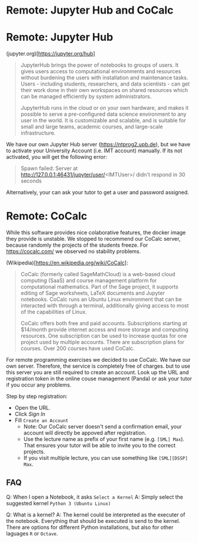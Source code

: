 # Remote: Jupyter Hub and CoCalc

# Remote: Jupyter Hub

(jupyter.org)[https://jupyter.org/hub]
> JupyterHub brings the power of notebooks to groups of users.
> It gives users access to computational environments and resources 
> without burdening the users with installation and maintenance tasks.
> Users - including students, researchers, and data scientists - can
> get their work done in their own workspaces on shared resources which
> can be managed efficiently by system administrators.
>
> JupyterHub runs in the cloud or on your own hardware, and makes it
> possible to serve a pre-configured data science environment to any
> user in the world. It is customizable and scalable, and is suitable
> for small and large teams, academic courses, and large-scale infrastructure.

We have our own Jupyter Hub server (https://ntprog2.upb.de), but we have to activate your University Account (i.e. IMT account) manually.
If its not activated, you will get the following error:

> Spawn failed: Server at http://127.0.0.1:46431/jupyter/user/<IMTUser\>/ didn't respond in 30 seconds
 
Alternatively, your can ask your tutor to get a user and password assigned.

# Remote: CoCalc

While this software provides nice colaborative features, the docker image they provide is unstable.
We stopped to recommend our CoCalc server, because randomly the projects of the students freeze.
For https://cocalc.com/ we observed no stability problems.

(Wikipedia)[https://en.wikipedia.org/wiki/CoCalc]: 
> CoCalc (formerly called SageMathCloud) is a web-based cloud computing (SaaS) and course management platform for computational mathematics.
> Part of the Sage project, it supports editing of Sage worksheets, LaTeX documents and Jupyter notebooks. 
> CoCalc runs an Ubuntu Linux environment that can be interacted with through a terminal, additionally giving access to most of the capabilities of Linux.
> 
> CoCalc offers both free and paid accounts.
> Subscriptions starting at $14/month provide internet access and more storage and computing resources.
> One subscription can be used to increase quotas for one project used by multiple accounts.
> There are subscription plans for courses. Over 200 courses have used CoCalc.


For remote programming exercises we decided to use CoCalc. 
We have our own server. Therefore, the service is completely free of charges. but to use this server you are still
required to create an account. 
Look up the URL and registration token in the online couse management (Panda) or ask your tutor if you occur any problems.

Step by step registration:
 - Open the URL.
 - Click *Sign In*
 - Fill `Create an Account`
   - Note: Our CoCalc server doesn't send a confirmation email, your account will directly be appoved after registration.
   - Use the lecture name as prefix of your first name (e.g. `[SML] Max`). That ensures your tutor will be able to invite you to the correct projects.
   -  If you visit multiple lecture, you can use something like `[SML][DSSP] Max`.

## FAQ

Q: When I open a Notebook, it asks `Select a Kernel`
A: Simply select the suggested kernel `Python 3 (Ubuntu Linux)`

Q: What is a kernel?
A: The kernel could be interpreted as the executer of the notebook. Everything that should be executed is send to the kernel. There are options for different Python installations, but also for other laguages `R` or `Octave`.
   
